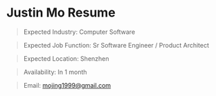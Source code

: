 # Justin Mo Resume

> Expected Industry:  Computer Software

> Expected Job Function:  Sr Software Engineer / Product Architect

> Expected Location: Shenzhen

> Availability: In 1 month

> Email:  mojing1999@gmail.com


